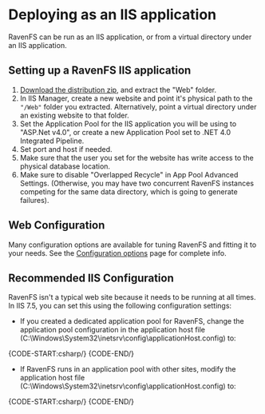 ﻿# Deploying as an IIS application

RavenFS can be run as an IIS application, or from a virtual directory under an IIS application.

## Setting up a RavenFS IIS application

1. [Download the distribution zip](http://ravenfs.net/download), and extract the "Web" folder.
2. In IIS Manager, create a new website and point it's physical path to the `"/Web"` folder you extracted. Alternatively, point a virtual directory under an existing website to that folder.
3. Set the Application Pool for the IIS application you will be using to "ASP.Net v4.0", or create a new Application Pool set to .NET 4.0 Integrated Pipeline.
4. Set port and host if needed.
5. Make sure that the user you set for the website has write access to the physical database location.
6. Make sure to disable "Overlapped Recycle" in App Pool Advanced Settings.  (Otherwise, you may have two concurrent RavenFS instances competing for the same data directory, which is going to generate failures).

## Web Configuration

Many configuration options are available for tuning RavenFS and fitting it to your needs. See the [Configuration options](../configuration) page for complete info.

## Recommended IIS Configuration

RavenFS isn't a typical web site because it needs to be running at all times. In IIS 7.5, you can set this using the following configuration settings:

* If you created a dedicated application pool for RavenFS, change the application pool configuration in the application host file (C:\Windows\System32\inetsrv\config\applicationHost.config) to:

{CODE-START:csharp/}
       <add name="RavenFSApplicationPool" managedRuntimeVersion="v4.0" startMode="AlwaysRunning" />
{CODE-END/}

* If RavenFS runs in an application pool with other sites, modify the application host file (C:\Windows\System32\inetsrv\config\applicationHost.config) to: 

{CODE-START:csharp/}
       <application path="/RavenFS" serviceAutoStartEnabled="true" />
{CODE-END/}